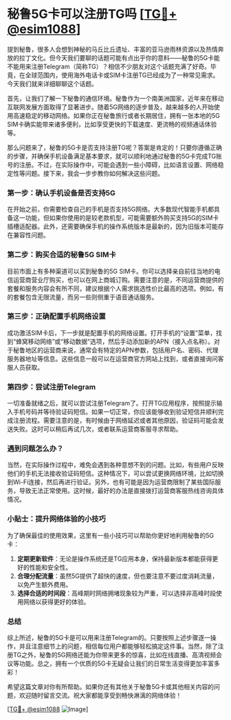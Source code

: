 # 秘鲁5G卡可以注册TG吗 [[TG💪+ @esim1088](https://t.me/s/esim1088)]

提到秘鲁，很多人会想到神秘的马丘比丘遗址、丰富的亚马逊雨林资源以及热情奔放的拉丁文化。但今天我们要聊的话题可能有点出乎你的意料——秘鲁的5G卡能不能用来注册Telegram（简称TG）？相信不少朋友对这个话题充满了好奇。毕竟，在全球范围内，使用海外电话卡或SIM卡注册TG已经成为了一种常见需求。今天我们就来详细聊聊这个话题。

首先，让我们了解一下秘鲁的通信环境。秘鲁作为一个南美洲国家，近年来在移动互联网发展方面取得了显著进步。随着5G网络的逐步普及，越来越多的人开始使用高速稳定的移动网络。如果你正在秘鲁旅行或者长期居住，拥有一张本地的5G SIM卡确实能带来诸多便利，比如享受更快的下载速度、更流畅的视频通话体验等。

那么问题来了，秘鲁的5G卡是否支持注册TG呢？答案是肯定的！只要你遵循正确的步骤，并确保手机设备满足基本要求，就可以顺利地通过秘鲁的5G卡完成TG账号的注册。不过，在实际操作中，可能会遇到一些小障碍，比如语言设置、网络稳定性等问题。接下来，我会一步步教你如何解决这些问题。

### 第一步：确认手机设备是否支持5G

在开始之前，你需要检查自己的手机是否支持5G网络。大多数现代智能手机都具备这一功能，但如果你使用的是较老款机型，可能需要额外购买支持5G的SIM卡插槽适配器。此外，还需要确保手机的操作系统版本是最新的，因为旧版本可能存在兼容性问题。

### 第二步：购买合适的秘鲁5G SIM卡

目前市面上有多种渠道可以买到秘鲁的5G SIM卡。你可以选择亲自前往当地的电信运营商营业厅购买，也可以在网上商城订购。需要注意的是，不同运营商提供的套餐和服务内容会有所不同，建议根据个人需求挑选性价比最高的选项。例如，有的套餐包含无限流量，而另一些则侧重于语音通话服务。

### 第三步：正确配置手机网络设置

成功激活SIM卡后，下一步就是配置手机的网络设置。打开手机的“设置”菜单，找到“蜂窝移动网络”或“移动数据”选项，然后手动添加新的APN（接入点名称）。对于秘鲁地区的运营商来说，通常会有特定的APN参数，包括用户名、密码、代理服务器地址等信息。这些信息一般可以在运营商官方网站上找到，或者直接询问客服人员获取。

### 第四步：尝试注册Telegram

一切准备就绪之后，就可以尝试注册Telegram了。打开TG应用程序，按照提示输入手机号码并等待验证码短信。如果一切正常，你应该能够收到验证短信并顺利完成注册流程。需要注意的是，有时候由于网络延迟或者其他原因，验证码可能会发送失败。这时可以稍后再试几次，或者联系运营商客服寻求帮助。

### 遇到问题怎么办？

当然，在实际操作过程中，难免会遇到各种意想不到的问题。比如，有些用户反映他们的手机无法接收验证码短信。这种情况下，可以尝试更换网络环境，比如切换到Wi-Fi连接，然后再进行验证。另外，也有可能是因为运营商限制了某些国际服务，导致无法正常使用。这时候，最好的办法是直接拨打运营商客服热线咨询具体情况。

### 小贴士：提升网络体验的小技巧

为了确保最佳的使用效果，这里有一些小技巧可以帮助你更好地利用秘鲁的5G卡：

1. **定期更新软件**：无论是操作系统还是TG应用本身，保持最新版本都能获得更好的性能和安全性。
2. **合理分配流量**：虽然5G提供了超快的速度，但也要注意不要过度消耗流量，以免产生额外费用。
3. **选择合适的时间段**：高峰期时网络拥堵现象较为严重，可以选择非高峰时段使用网络以获得更好的体验。

### 总结

综上所述，秘鲁的5G卡是可以用来注册Telegram的。只要按照上述步骤逐一操作，并且注意细节上的问题，相信每位用户都能够轻松搞定这件事。当然，除了注册TG之外，秘鲁的5G网络还能为你带来更多的惊喜，比如在线直播、高清视频会议等功能。总之，拥有一个优质的5G卡无疑会让我们的日常生活变得更加丰富多彩！

希望这篇文章对你有所帮助。如果你还有其他关于秘鲁5G卡或其他相关内容的问题，欢迎随时留言交流。祝大家都能享受到畅快淋漓的网络体验！

[[TG💪+ @esim1088](https://t.me/s/esim1088) ![Image](https://i.postimg.cc/4NQfJmqS/Snipaste-2025-05-13-00-14-12.png)]